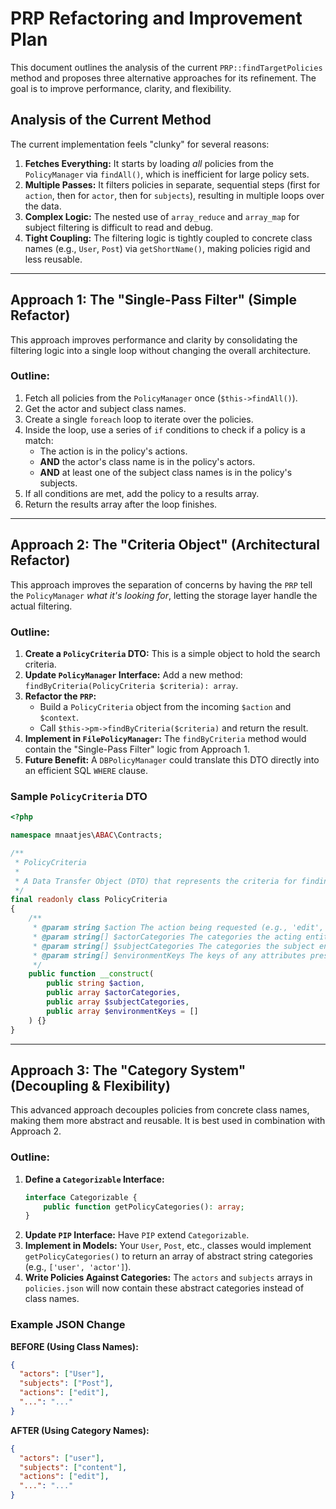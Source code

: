# PRP Refactoring and Improvement Plan

This document outlines the analysis of the current `PRP::findTargetPolicies` method and proposes three alternative approaches for its refinement. The goal is to improve performance, clarity, and flexibility.

## Analysis of the Current Method

The current implementation feels "clunky" for several reasons:

1.  **Fetches Everything:** It starts by loading *all* policies from the `PolicyManager` via `findAll()`, which is inefficient for large policy sets.
2.  **Multiple Passes:** It filters policies in separate, sequential steps (first for `action`, then for `actor`, then for `subjects`), resulting in multiple loops over the data.
3.  **Complex Logic:** The nested use of `array_reduce` and `array_map` for subject filtering is difficult to read and debug.
4.  **Tight Coupling:** The filtering logic is tightly coupled to concrete class names (e.g., `User`, `Post`) via `getShortName()`, making policies rigid and less reusable.

---

## Approach 1: The "Single-Pass Filter" (Simple Refactor)

This approach improves performance and clarity by consolidating the filtering logic into a single loop without changing the overall architecture.

### Outline:

1.  Fetch all policies from the `PolicyManager` once (`$this->findAll()`).
2.  Get the actor and subject class names.
3.  Create a single `foreach` loop to iterate over the policies.
4.  Inside the loop, use a series of `if` conditions to check if a policy is a match:
    *   The action is in the policy's actions.
    *   **AND** the actor's class name is in the policy's actors.
    *   **AND** at least one of the subject class names is in the policy's subjects.
5.  If all conditions are met, add the policy to a results array.
6.  Return the results array after the loop finishes.

---

## Approach 2: The "Criteria Object" (Architectural Refactor)

This approach improves the separation of concerns by having the `PRP` tell the `PolicyManager` *what it's looking for*, letting the storage layer handle the actual filtering.

### Outline:

1.  **Create a `PolicyCriteria` DTO:** This is a simple object to hold the search criteria.
2.  **Update `PolicyManager` Interface:** Add a new method: `findByCriteria(PolicyCriteria $criteria): array`.
3.  **Refactor the `PRP`:**
    *   Build a `PolicyCriteria` object from the incoming `$action` and `$context`.
    *   Call `$this->pm->findByCriteria($criteria)` and return the result.
4.  **Implement in `FilePolicyManager`:** The `findByCriteria` method would contain the "Single-Pass Filter" logic from Approach 1.
5.  **Future Benefit:** A `DBPolicyManager` could translate this DTO directly into an efficient SQL `WHERE` clause.

### Sample `PolicyCriteria` DTO

```php
<?php

namespace mnaatjes\ABAC\Contracts;

/**
 * PolicyCriteria
 *
 * A Data Transfer Object (DTO) that represents the criteria for finding relevant policies.
 */
final readonly class PolicyCriteria
{
    /**
     * @param string $action The action being requested (e.g., 'edit', 'view').
     * @param string[] $actorCategories The categories the acting entity belongs to.
     * @param string[] $subjectCategories The categories the subject entities belong to.
     * @param string[] $environmentKeys The keys of any attributes present in the environment.
     */
    public function __construct(
        public string $action,
        public array $actorCategories,
        public array $subjectCategories,
        public array $environmentKeys = []
    ) {}
}
```

---

## Approach 3: The "Category System" (Decoupling & Flexibility)

This advanced approach decouples policies from concrete class names, making them more abstract and reusable. It is best used in combination with Approach 2.

### Outline:

1.  **Define a `Categorizable` Interface:**
    ```php
    interface Categorizable {
        public function getPolicyCategories(): array;
    }
    ```
2.  **Update `PIP` Interface:** Have `PIP` extend `Categorizable`.
3.  **Implement in Models:** Your `User`, `Post`, etc., classes would implement `getPolicyCategories()` to return an array of abstract string categories (e.g., `['user', 'actor']`).
4.  **Write Policies Against Categories:** The `actors` and `subjects` arrays in `policies.json` will now contain these abstract categories instead of class names.

### Example JSON Change

**BEFORE (Using Class Names):**
```json
{
  "actors": ["User"],
  "subjects": ["Post"],
  "actions": ["edit"],
  "...": "..."
}
```

**AFTER (Using Category Names):**
```json
{
  "actors": ["user"],
  "subjects": ["content"],
  "actions": ["edit"],
  "...": "..."
}
```